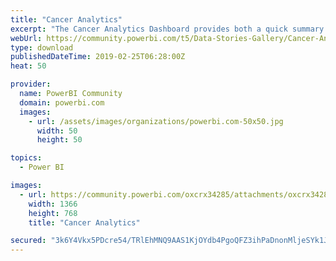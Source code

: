 ```yaml
---
title: "Cancer Analytics"
excerpt: "The Cancer Analytics Dashboard provides both a quick summary and a detailed report about Cancer patients in the USA. It helps you understand the"
webUrl: https://community.powerbi.com/t5/Data-Stories-Gallery/Cancer-Analytics/m-p/631080
type: download
publishedDateTime: 2019-02-25T06:28:00Z
heat: 50

provider:
  name: PowerBI Community
  domain: powerbi.com
  images:
    - url: /assets/images/organizations/powerbi.com-50x50.jpg
      width: 50
      height: 50

topics:
  - Power BI

images:
  - url: https://community.powerbi.com/oxcrx34285/attachments/oxcrx34285/DataStoriesGallery/2525/1/Cancer%20Analytics.png
    width: 1366
    height: 768
    title: "Cancer Analytics"

secured: "3k6Y4Vkx5PDcre54/TRlEhMNQ9AAS1KjOYdb4PgoQFZ3ihPaDnonMljeSYk1JtjfuhTuPzegztMrX+fKWT5J20t4lwmfwnO+FkmBhO0ILn+fccbxIqjuZWsSGMa1ElYQUgIbJGW3uEs+e6MQYcYGN7rRwWeDzAnZTLFS3m+pag6Kv50TE9wSFjLoKCzNCm9AD4HoQLKpXx4MQRITj+EjSsbGr4zS3OSBi9pZR64FoYtc3GY1CtGsuCZYKf6npf77IJx3tEkKzQYiDCUPhkefa1VWF2eddWvMHEsbUPrpV21NUBdaotIgP0SFuatuHy1W+01eIUUnbslKzKW54PuITWoxfemXRNDoRauDsMOOD+GewN57UivBA4QR/9CoKvBd;/p6++TLt1GY/bzGldyVFDw=="
---
```


